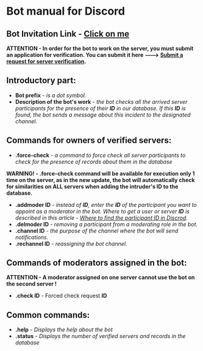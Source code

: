 # Bot manual for Discord

## Bot Invitation Link - [Click on me](https://discord.com/api/oauth2/authorize?client_id=583233909211267072&permissions=2148392129&scope=bot)

**ATTENTION - In order for the bot to work on the server, you must submit an application for verification. You can submit it here ---> [Submit a request for server verification](https://docs.google.com/forms/d/1YBB72PuJw3GGwKzqIlxuBeXeFMajOL0vVb84iLrTog8).**

## Introductory part:

- **Bot prefix** - *is a dot symbol.*
- **Description of the bot's work** - *the bot checks all the arrived server participants for the presence of their **ID** in our database. If this **ID** is found, the bot sends a message about this incident to the designated channel.*

## Commands for owners of verified servers:

- **.force-check** - *a command to force check all server participants to check for the presence of records about them in the database* 
  
**WARNING! - .force-check command will be available for execution only 1 time on the server, as in the new update, the bot will automatically check for similarities on ALL servers when adding the intruder's ID to the database.** 
- **.addmoder ID** - *instead of **ID**, enter the **ID** of the participant you want to appoint as a moderator in the bot. Where to get a user or server **ID** is described in this article - [Where to find the participant ID in Discrod](https://support.discord.com/hc/en-us/articles/206346498-Where-can-I-find-my-User-Server-Message-ID-).*
- **.delmoder ID** - *removing a participant from a moderating role in the bot.* 
- **.channel ID** - *the purpose of the channel where the bot will send notifications.*
- **.rechannel ID** - *reassigning the bot channel.*

## Commands of moderators assigned in the bot:

**ATTENTION - A moderator assigned on one server cannot use the bot on the second server !**

- **.check ID** - Forced check request **ID**

## Common commands:

- **.help** - *Displays the help about the bot*
- **.status** - *Displays the number of verified servers and records in the database*
